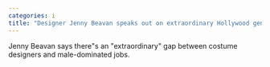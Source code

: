 ```yaml
---
categories: i
title: "Designer Jenny Beavan speaks out on extraordinary Hollywood gender pay gap"
---
```

Jenny Beavan says there"s an "extraordinary" gap between costume designers and male-dominated jobs.